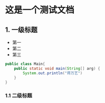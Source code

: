 # 这是一个测试文档

## 1. 一级标题

- 第一
- 第二
- 第三

```Java
public class Main{
    public static void main(String[] arg) {
        System.out.println("蒋万艺")
    }
}
```

### 1.1 二级标题